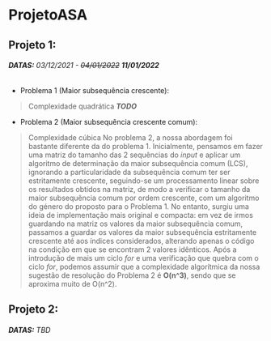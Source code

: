 # ProjetoASA

## Projeto 1:
###### **DATAS:** 03/12/2021 - ~~04/01/2022~~ **11/01/2022**

* Problema 1 (Maior subsequência crescente):
> Complexidade quadrática
***TODO***

* Problema 2 (Maior subsequência crescente comum):
> Complexidade cúbica
No problema 2, a nossa abordagem foi bastante diferente da do problema 1. Inicialmente, pensamos em fazer uma matriz do tamanho das 2 sequências do *input* e aplicar um algoritmo de determinação da maior subsequência comum (LCS), ignorando a particularidade da subsequência comum ter ser estritamente crescente, seguindo-se um processamento linear sobre os resultados obtidos na matriz, de modo a verificar o tamanho da maior subsequência comum por ordem crescente, com um algoritmo do género do proposto para o Problema 1.
No entanto, surgiu uma ideia de implementação mais original e compacta: em vez de irmos guardando na matriz os valores da maior subsequência comum, passamos a guardar os valores da maior subsequência estritamente crescente até aos índices considerados, alterando apenas o código na condição em que se encontram 2 valores idênticos. Após a introdução de mais um ciclo *for* e uma verificação que quebra com o ciclo *for*, podemos assumir que a complexidade algorítmica da nossa sugestão de resolução do Problema 2 é **O(n^3)**, sendo que se aproxima muito de O(n^2).

## Projeto 2:
###### **DATAS:** *TBD*